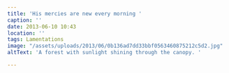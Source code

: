 ```yaml
---
title: 'His mercies are new every morning '
caption: ''
date: 2013-06-10 10:43
location: ''
tags: Lamentations
image: "/assets/uploads/2013/06/0b136ad7dd33bbf0563460875212c5d2.jpg"
altText: 'A forest with sunlight shining through the canopy. '

---
```

